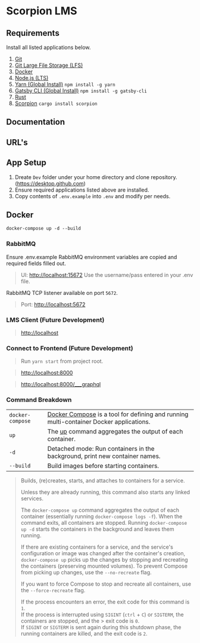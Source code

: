 # Scorpion LMS

## Requirements

Install all listed applications below.

1. [Git](https://git-scm.com)
2. [Git Large File Storage (LFS)](https://git-lfs.github.com)
3. [Docker](https://www.docker.com/products/docker-desktop)
4. [Node.js (LTS)](https://nodejs.org/en/)
5. [Yarn (Global Install)](https://yarnpkg.com) `npm install -g yarn`
6. [Gatsby CLI (Global Install)](https://www.apollographql.com/docs/react/get-started/) `npm install -g gatsby-cli`
7. [Rust](https://www.rust-lang.org)
8. [Scorpion](https://crates.io/crates/scorpion) `cargo install scorpion`

## Documentation

## URL's

## App Setup

1. Dreate `Dev` folder under your home directory and clone repository. (https://desktop.github.com)
2. Ensure required applications listed above are installed.
3. Copy contents of `.env.example` into `.env` and modify per needs.

## Docker

```dockerfile
docker-compose up -d --build
```

### RabbitMQ

Ensure .env.example RabbitMQ environment variables are copied and required fields filled out.

> UI: <http://localhost:15672>
> Use the username/pass entered in your .env file.

RabbitMQ TCP listener available on port `5672`.

> Port: <http://localhost:5672>

### LMS Client (Future Development)

> <http://localhost>

### Connect to Frontend (Future Development)

> Run `yarn start` from project root.

> <http://localhost:8000>

> <http://localhost:8000/___graphql>

### Command Breakdown

|                  |                                                                                                                            |
| ---------------- | -------------------------------------------------------------------------------------------------------------------------- |
| `docker-compose` | [Docker Compose](https://docs.docker.com/compose/) is a tool for defining and running multi-container Docker applications. |
| `up`             | The [up](https://docs.docker.com/compose/reference/up/) command aggregates the output of each container.                   |
| `-d`             | Detached mode: Run containers in the background, print new container names.                                                |
| `--build`        | Build images before starting containers.                                                                                   |

> Builds, (re)creates, starts, and attaches to containers for a service.
>
> Unless they are already running, this command also starts any linked services.
>
> The `docker-compose up` command aggregates the output of each container (essentially running `docker-compose logs -f`). When
> the command exits, all containers are stopped. Running `docker-compose up -d`
> starts the containers in the background and leaves them running.
>
> If there are existing containers for a service, and the service's configuration
> or image was changed after the container's creation, `docker-compose up` picks
> up the changes by stopping and recreating the containers (preserving mounted
> volumes). To prevent Compose from picking up changes, use the `--no-recreate`
> flag.
>
> If you want to force Compose to stop and recreate all containers, use the
> `--force-recreate` flag.
>
> If the process encounters an error, the exit code for this command is `1`.  
> If the process is interrupted using `SIGINT` (`ctrl` + `C`) or `SIGTERM`, the containers are stopped, and the > exit code is `0`.  
> If `SIGINT` or `SIGTERM` is sent again during this shutdown phase, the running containers are killed, and the exit code is `2`.
